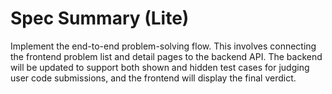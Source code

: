 # Spec Summary (Lite)

Implement the end-to-end problem-solving flow. This involves connecting the frontend problem list and detail pages to the backend API. The backend will be updated to support both shown and hidden test cases for judging user code submissions, and the frontend will display the final verdict.
